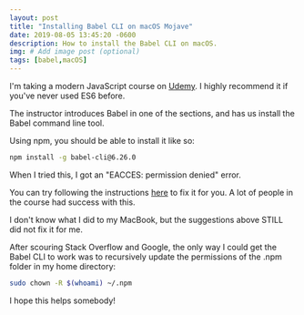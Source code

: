```yaml
---
layout: post
title: "Installing Babel CLI on macOS Mojave"
date: 2019-08-05 13:45:20 -0600
description: How to install the Babel CLI on macOS.
img: # Add image post (optional)
tags: [babel,macOS]
---
```


I'm taking a modern JavaScript course on [Udemy](https://www.udemy.com/course/modern-javascript). I highly recommend it if you've never used ES6 before.

The instructor introduces Babel in one of the sections, and has us install the Babel command line tool.

Using npm, you should be able to install it like so:

```bash
npm install -g babel-cli@6.26.0
```

When I tried this, I got an "EACCES: permission denied" error.

You can try following the instructions [here](https://docs.npmjs.com/resolving-eacces-permissions-errors-when-installing-packages-globally) to fix it for you. A lot of people in the course had success with this.

I don't know what I did to my MacBook, but the suggestions above STILL did not fix it for me.

After scouring Stack Overflow and Google, the only way I could get the Babel CLI to work was to recursively update the permissions of the .npm folder in my home directory:

```bash
sudo chown -R $(whoami) ~/.npm
```

I hope this helps somebody!
